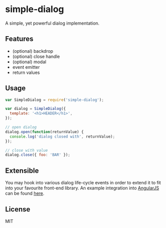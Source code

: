 # simple-dialog

A simple, yet powerful dialog implementation.


## Features

* (optional) backdrop
* (optional) close handle
* (optional) modal
* event emitter
* return values


## Usage

```javascript
var SimpleDialog = require('simple-dialog');

var dialog = SimpleDialog({
  template: '<h1>HEADER</h1>',
});

// open dialog
dialog.open(function(returnValue) {
  console.log('dialog closed with', returnValue);
});

// close with value
dialog.close({ foo: 'BAR' });
```


## Extensible

You may hook into various dialog life-cycle events in order to extend it to fit into your favourite front-end library. An example integration into [AngularJS](https://angularjs.org/) can be found [here](https://github.com/nikku/ng-simple-dialog).


## License

MIT